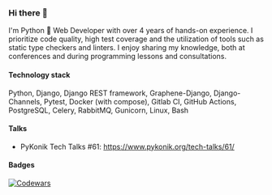 ### Hi there 👋

I'm Python 🐍 Web Developer with over 4 years of hands-on experience. I prioritize code quality,
high test coverage and the utilization of tools such as static type checkers and linters.
I enjoy sharing my knowledge, both at conferences and during programming lessons and
consultations.

#### Technology stack

Python, Django, Django REST framework, Graphene-Django, Django-Channels, Pytest, Docker (with compose),
Gitlab CI, GitHub Actions, PostgreSQL, Celery, RabbitMQ, Gunicorn, Linux, Bash

#### Talks

- PyKonik Tech Talks #61: https://www.pykonik.org/tech-talks/61/

#### Badges

[![Codewars](https://www.codewars.com/users/lchojnacki/badges/large)](https://www.codewars.com/users/lchojnacki)
